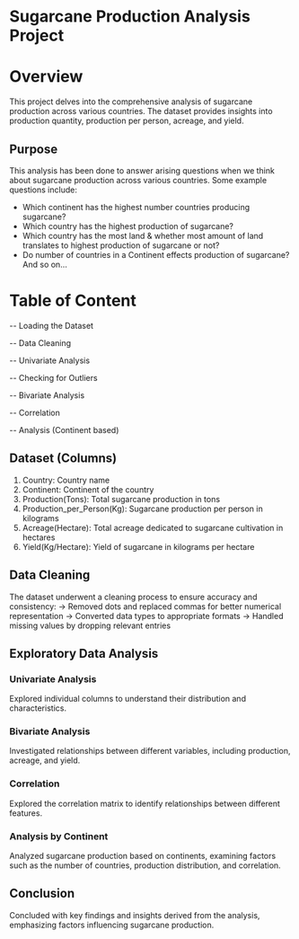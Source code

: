 # Sugarcane Production Analysis Project

# Overview
This project delves into the comprehensive analysis of sugarcane production across various countries. The dataset provides insights into production quantity, production per person, acreage, and yield.

## Purpose
This analysis has been done to answer arising questions when we think about sugarcane production across various countries. Some example questions include:
- Which continent has the highest number countries producing sugarcane?
- Which country has the highest production of sugarcane?
- Which country has the most land & whether most amount of land translates to highest production of sugarcane or not?
- Do number of countries in a Continent effects production of sugarcane?
  And so on...
  
# Table of Content
-- Loading the Dataset

-- Data Cleaning

-- Univariate Analysis

-- Checking for Outliers

-- Bivariate Analysis

-- Correlation

-- Analysis (Continent based)

## Dataset (Columns)
1. Country: Country name
2. Continent: Continent of the country
3. Production(Tons): Total sugarcane production in tons
4. Production_per_Person(Kg): Sugarcane production per person in kilograms
5. Acreage(Hectare): Total acreage dedicated to sugarcane cultivation in hectares
6. Yield(Kg/Hectare): Yield of sugarcane in kilograms per hectare

## Data Cleaning
The dataset underwent a cleaning process to ensure accuracy and consistency:
 -> Removed dots and replaced commas for better numerical representation
 -> Converted data types to appropriate formats
 -> Handled missing values by dropping relevant entries

## Exploratory Data Analysis
### Univariate Analysis
Explored individual columns to understand their distribution and characteristics.

### Bivariate Analysis
Investigated relationships between different variables, including production, acreage, and yield.

### Correlation
Explored the correlation matrix to identify relationships between different features.

### Analysis by Continent
Analyzed sugarcane production based on continents, examining factors such as the number of countries, production distribution, and correlation.

## Conclusion
Concluded with key findings and insights derived from the analysis, emphasizing factors influencing sugarcane production.

